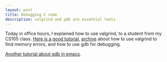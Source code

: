 ```yaml
---
layout: post
title: Debugging C code
description: valgrind and gdb are essential tools
---
```


Today in office hours, I explained how to use valgrind, to a student
from my CS105 class. [Here is a good
tutorial](http://www.ittc.ku.edu/~heechul/courses/eecs678/F16/labs/lab2/GDBLab.pdf),
[archive](http://web.archive.org/web/20160928182818/http://www.ittc.ku.edu/~heechul/courses/eecs678/F16/labs/lab2/GDBLab.pdf)
about how to use valgrind to find memory errors, and how to use gdb
for debugging.

[Another tutorial about gdb in emacs](https://kb.iu.edu/d/aqsy).

